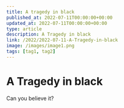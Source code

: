 ```yaml
---
title: A tragedy in black
published_at: 2022-07-11T00:00:00+00:00
updated_at: 2022-07-11T00:00:00+00:00
type: article
description: A Tragedy in black
link: /2022/2022-07-11-A-Tragedy-in-black
image: /images/image1.png
tags: [tag1, tag2]
---
```


# A Tragedy in black

Can you believe it?
